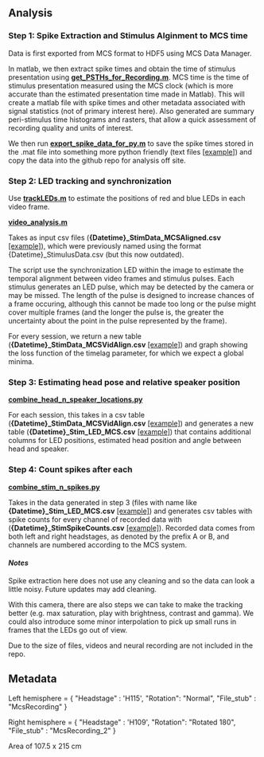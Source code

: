 ## Analysis

### Step 1: Spike Extraction and Stimulus Alginment to MCS time

Data is first exported from MCS format to HDF5 using MCS Data Manager.

In matlab, we then extract spike times and obtain the time of stimulus presentation using **[get_PSTHs_for_Recording.m](./Neural/get_PSTHs_for_Recording.m)**. MCS time is the time of stimulus presentation measured using the MCS clock (which is more accurate than the estimated presentation time made in Matlab). This will create a matlab file with spike times and other metadata associated with signal statistics (not of primary interest here). Also generated are summary peri-stimulus time histograms and rasters, that allow a quick assessment of recording quality and units of interest. 

We then run **[export_spike_data_for_py.m](./export_spike_data_for_py.m)** to save the spike times stored in the .mat file into something more python friendly (text files [[example](../data/F1810_Ursula_Squid/2021-05-27_Squid_18-38/spike_times/2021-05-27T18-37-54_SpikeTimes_2_C01.txt)]) and copy the data into the github repo for analysis off site. 


### Step 2: LED tracking and synchronization

Use **[trackLEDs.m](./Video/trackLEDs.m)** to estimate the positions of red and blue LEDs in each video frame. 

**[video_analysis.m](./video_analysis.m)**

Takes as input csv files (**{Datetime}_StimData_MCSAligned.csv** [[example]](../data/F1901_Crumble_Squid/2021-05-31_Squid_17-09/2021-05-31T17-09-46_StimData_MCSAligned.csv)), which were previously named using the format {Datetime}_StimulusData.csv (but this now outdated).

The script use the synchronization LED within the image to estimate the temporal alignment between video frames and stimulus pulses. Each stimulus generates an LED pulse, which may be detected by the camera or may be missed. The length of the pulse is designed to increase chances of a frame occuring, although this cannot be made too long or the pulse might cover multiple frames (and the longer the pulse is, the greater the uncertainty about the point in the pulse represented by the frame). 

For every session, we return a new table (**{Datetime}_StimData_MCSVidAlign.csv** [[example]](../data/F1810_Ursula_Squid/2021-05-27_Squid_18-38/2021-05-27T18-38-30_StimData_MCSVidAlign.csv)) and graph showing the loss function of the timelag parameter, for which we expect a global minima.



### Step 3: Estimating head pose and relative speaker position

**[combine_head_n_speaker_locations.py](./combine_head_n_speaker_locations.py)**

For each session, this takes in a csv table (**{Datetime}_StimData_MCSVidAlign.csv** [[example]](../data/F1810_Ursula_Squid/2021-05-27_Squid_18-38/2021-05-27T18-38-30_StimData_MCSVidAlign.csv)) and generates a new table (**{Datetime}_Stim_LED_MCS.csv** [[example]](../data/F1810_Ursula_Squid/2021-05-27_Squid_18-38/2021-05-27T18-38-30_Stim_LED_MCS.csv)) that contains additional columns for LED positions, estimated head position and angle between head and speaker. 


### Step 4: Count spikes after each

**[combine_stim_n_spikes.py](./combine_stim_n_spikes.py)**

Takes in the data generated in step 3 (files with name like **{Datetime}_Stim_LED_MCS.csv** [[example]](../data/F1810_Ursula_Squid/2021-05-27_Squid_18-38/2021-05-27T18-38-30_Stim_LED_MCS.csv)) and generates csv tables with spike counts for every channel of recorded data with (**{Datetime}_StimSpikeCounts.csv** [[example]](../data/F1810_Ursula_Squid/2021-05-27_Squid_18-38/2021-05-27T18-38-30_StimSpikeCounts.csv)). Recorded data comes from both left and right headstages, as denoted by the prefix A or B, and channels are numbered according to the MCS system.


#### *Notes*

Spike extraction here does not use any cleaning and so the data can look a little noisy. Future updates may add cleaning.

With this camera, there are also steps we can take to make the tracking better (e.g. max saturation, play with brightness, contrast and gamma). We could also introduce some minor interpolation to pick up small runs in frames that the LEDs go out of view.

Due to the size of files, videos and neural recording are not included in the repo.



## Metadata

Left hemisphere = {
	"Headstage" : 'H115',
	"Rotation": "Normal",
	"File_stub" : "McsRecording"
}

Right hemisphere = {
	"Headstage" : 'H109',
	"Rotation": "Rotated 180",
	"File_stub" : "McsRecording_2"
}


Area of 107.5 x 215 cm 